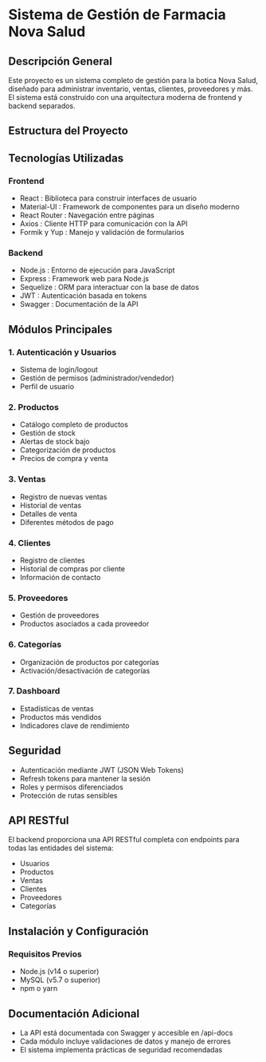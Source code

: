 # Sistema de Gestión de Farmacia Nova Salud
## Descripción General
Este proyecto es un sistema completo de gestión para la botica Nova Salud, diseñado para administrar inventario, ventas, clientes, proveedores y más. El sistema está construido con una arquitectura moderna de frontend y backend separados.

## Estructura del Proyecto


## Tecnologías Utilizadas
### Frontend
- React : Biblioteca para construir interfaces de usuario
- Material-UI : Framework de componentes para un diseño moderno
- React Router : Navegación entre páginas
- Axios : Cliente HTTP para comunicación con la API
- Formik y Yup : Manejo y validación de formularios
### Backend
- Node.js : Entorno de ejecución para JavaScript
- Express : Framework web para Node.js
- Sequelize : ORM para interactuar con la base de datos
- JWT : Autenticación basada en tokens
- Swagger : Documentación de la API
## Módulos Principales
### 1. Autenticación y Usuarios
- Sistema de login/logout
- Gestión de permisos (administrador/vendedor)
- Perfil de usuario
### 2. Productos
- Catálogo completo de productos
- Gestión de stock
- Alertas de stock bajo
- Categorización de productos
- Precios de compra y venta
### 3. Ventas
- Registro de nuevas ventas
- Historial de ventas
- Detalles de venta
- Diferentes métodos de pago
### 4. Clientes
- Registro de clientes
- Historial de compras por cliente
- Información de contacto
### 5. Proveedores
- Gestión de proveedores
- Productos asociados a cada proveedor
### 6. Categorías
- Organización de productos por categorías
- Activación/desactivación de categorías
### 7. Dashboard
- Estadísticas de ventas
- Productos más vendidos
- Indicadores clave de rendimiento
## Seguridad
- Autenticación mediante JWT (JSON Web Tokens)
- Refresh tokens para mantener la sesión
- Roles y permisos diferenciados
- Protección de rutas sensibles
## API RESTful
El backend proporciona una API RESTful completa con endpoints para todas las entidades del sistema:

- Usuarios
- Productos
- Ventas
- Clientes
- Proveedores
- Categorías
## Instalación y Configuración
### Requisitos Previos
- Node.js (v14 o superior)
- MySQL (v5.7 o superior)
- npm o yarn

## Documentación Adicional
- La API está documentada con Swagger y accesible en /api-docs
- Cada módulo incluye validaciones de datos y manejo de errores
- El sistema implementa prácticas de seguridad recomendadas
